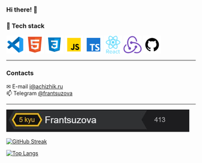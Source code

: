 ### Hi there! &#128075;

### &#128296; Tech stack<br/>
![VSCODE](./vscode.png "VSCODE")
![HTML5](./html.png "HTML5")
![CSS3](./css.png "CSS3")
![JS](./JS.png "JavaScript")
![TS](./ts.png "TypeScript")
![REACT](./react.png "REACT.JS")
![REDUX](./redux.png "REDUX")
![GITHUB](./github.png "GIT")
<hr />

### Contacts

 &#9993; E-mail <a href = "mailto:i@achizhik.ru">i@achizhik.ru</a> <br>
 &#128235; Telegram <a href = "https://t.me/frantsuzova">@frantsuzova</a> <br>
<hr />



<a href="https://www.codewars.com/users/Frantsuzova">
  <img src="./codewars.JPG">
</a>

[![GitHub Streak](http://github-readme-streak-stats.herokuapp.com?user=Frantsuzova&theme=dark&background=000000)](https://git.io/streak-stats)


[![Top Langs](https://github-readme-stats.vercel.app/api/top-langs/?username=Frantsuzova&layout=compact&theme=vision-friendly-dark)](https://github.com/anuraghazra/github-readme-stats)

